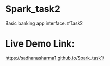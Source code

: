 # Spark_task2
Basic banking app interface. #Task2
# Live Demo Link:
https://sadhanasharma1.github.io/Spark_task1/
